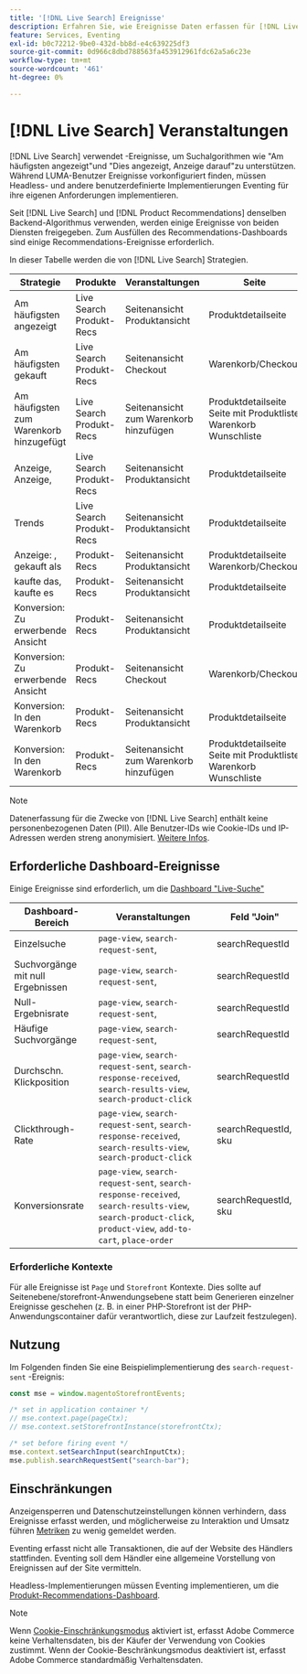 ```yaml
---
title: '[!DNL Live Search] Ereignisse'
description: Erfahren Sie, wie Ereignisse Daten erfassen für [!DNL Live Search].
feature: Services, Eventing
exl-id: b0c72212-9be0-432d-bb8d-e4c639225df3
source-git-commit: 0d966c8dbd788563fa453912961fdc62a5a6c23e
workflow-type: tm+mt
source-wordcount: '461'
ht-degree: 0%

---
```


# [!DNL Live Search] Veranstaltungen

[!DNL Live Search] verwendet -Ereignisse, um Suchalgorithmen wie &quot;Am häufigsten angezeigt&quot;und &quot;Dies angezeigt, Anzeige darauf&quot;zu unterstützen. Während LUMA-Benutzer Ereignisse vorkonfiguriert finden, müssen Headless- und andere benutzerdefinierte Implementierungen Eventing für ihre eigenen Anforderungen implementieren.

Seit [!DNL Live Search] und [!DNL Product Recommendations] denselben Backend-Algorithmus verwenden, werden einige Ereignisse von beiden Diensten freigegeben. Zum Ausfüllen des Recommendations-Dashboards sind einige Recommendations-Ereignisse erforderlich.

In dieser Tabelle werden die von [!DNL Live Search] Strategien.

| Strategie | Produkte | Veranstaltungen | Seite |
| --- | --- | --- | ---|
| Am häufigsten angezeigt | Live Search<br>Produkt-Recs | Seitenansicht<br>Produktansicht | Produktdetailseite |
| Am häufigsten gekauft | Live Search<br>Produkt-Recs | Seitenansicht<br>Checkout | Warenkorb/Checkout |
| Am häufigsten zum Warenkorb hinzugefügt | Live Search<br>Produkt-Recs | Seitenansicht<br>zum Warenkorb hinzufügen | Produktdetailseite<br>Seite mit Produktliste<br>Warenkorb<br>Wunschliste |
| Anzeige, Anzeige, | Live Search<br>Produkt-Recs | Seitenansicht<br>Produktansicht | Produktdetailseite |
| Trends | Live Search<br>Produkt-Recs | Seitenansicht<br>Produktansicht | Produktdetailseite |
| Anzeige: , gekauft als | Produkt-Recs | Seitenansicht<br>Produktansicht | Produktdetailseite<br>Warenkorb/Checkout |
| kaufte das, kaufte es | Produkt-Recs | Seitenansicht<br>Produktansicht | Produktdetailseite |
| Konversion: Zu erwerbende Ansicht | Produkt-Recs | Seitenansicht<br>Produktansicht | Produktdetailseite |
| Konversion: Zu erwerbende Ansicht | Produkt-Recs | Seitenansicht<br>Checkout | Warenkorb/Checkout |
| Konversion: In den Warenkorb | Produkt-Recs | Seitenansicht<br>Produktansicht | Produktdetailseite |
| Konversion: In den Warenkorb | Produkt-Recs | Seitenansicht<br>zum Warenkorb hinzufügen | Produktdetailseite<br>Seite mit Produktliste<br>Warenkorb<br>Wunschliste |

>[!NOTE]
>
>Datenerfassung für die Zwecke von [!DNL Live Search] enthält keine personenbezogenen Daten (PII). Alle Benutzer-IDs wie Cookie-IDs und IP-Adressen werden streng anonymisiert. [Weitere Infos](https://www.adobe.com/privacy/experience-cloud.html).

## Erforderliche Dashboard-Ereignisse

Einige Ereignisse sind erforderlich, um die [Dashboard &quot;Live-Suche&quot;](performance.md)

| Dashboard-Bereich | Veranstaltungen | Feld &quot;Join&quot; |
| ------------------- | ------------- | ---------- |
| Einzelsuche | `page-view`, `search-request-sent`, | searchRequestId |
| Suchvorgänge mit null Ergebnissen | `page-view`, `search-request-sent`, | searchRequestId |
| Null-Ergebnisrate | `page-view`, `search-request-sent`, | searchRequestId |
| Häufige Suchvorgänge | `page-view`, `search-request-sent`, | searchRequestId |
| Durchschn. Klickposition | `page-view`, `search-request-sent`, `search-response-received`, `search-results-view`, `search-product-click` | searchRequestId |
| Clickthrough-Rate | `page-view`, `search-request-sent`, `search-response-received`, `search-results-view`, `search-product-click` | searchRequestId, sku |
| Konversionsrate | `page-view`, `search-request-sent`, `search-response-received`, `search-results-view`, `search-product-click`, `product-view`, `add-to-cart`, `place-order` | searchRequestId, sku |

### Erforderliche Kontexte

Für alle Ereignisse ist `Page` und `Storefront` Kontexte. Dies sollte auf Seitenebene/storefront-Anwendungsebene statt beim Generieren einzelner Ereignisse geschehen (z. B. in einer PHP-Storefront ist der PHP-Anwendungscontainer dafür verantwortlich, diese zur Laufzeit festzulegen).

## Nutzung

Im Folgenden finden Sie eine Beispielimplementierung des `search-request-sent` -Ereignis:

```javascript
const mse = window.magentoStorefrontEvents;

/* set in application container */
// mse.context.page(pageCtx);
// mse.context.setStorefrontInstance(storefrontCtx);

/* set before firing event */
mse.context.setSearchInput(searchInputCtx);
mse.publish.searchRequestSent("search-bar");
```

## Einschränkungen

Anzeigensperren und Datenschutzeinstellungen können verhindern, dass Ereignisse erfasst werden, und möglicherweise zu Interaktion und Umsatz führen [Metriken](workspace.md) zu wenig gemeldet werden.

Eventing erfasst nicht alle Transaktionen, die auf der Website des Händlers stattfinden. Eventing soll dem Händler eine allgemeine Vorstellung von Ereignissen auf der Site vermitteln.

Headless-Implementierungen müssen Eventing implementieren, um die [Produkt-Recommendations-Dashboard](../product-recommendations/events.md).

>[!NOTE]
>
>Wenn [Cookie-Einschränkungsmodus](https://experienceleague.adobe.com/docs/commerce-admin/start/compliance/privacy/compliance-cookie-law.html) aktiviert ist, erfasst Adobe Commerce keine Verhaltensdaten, bis der Käufer der Verwendung von Cookies zustimmt. Wenn der Cookie-Beschränkungsmodus deaktiviert ist, erfasst Adobe Commerce standardmäßig Verhaltensdaten.
